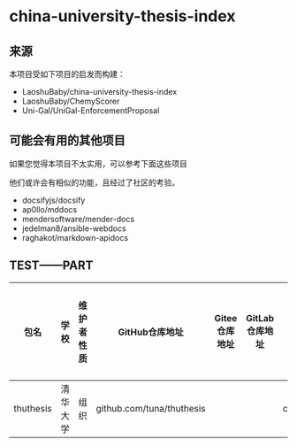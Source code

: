 # china-university-thesis-index

## 来源

本项目受如下项目的启发而构建：
+ LaoshuBaby/china-university-thesis-index
+ LaoshuBaby/ChemyScorer
+ Uni-Gal/UniGal-EnforcementProposal

## 可能会有用的其他项目

如果您觉得本项目不太实用，可以参考下面这些项目

他们或许会有相似的功能，且经过了社区的考验。

+ docsifyjs/docsify
+ ap0llo/mddocs
+ mendersoftware/mender-docs
+ jedelman8/ansible-webdocs
+ raghakot/markdown-apidocs

## TEST——PART

<!-- MARKDOWN_TABLE BEGIN -->
<!-- WARNING: THIS TABLE IS MAINTAINED BY PROGRAMME, YOU SHOULD ADD DATA TO COLLECTION JSON -->
| 包名 | 学校 | 维护者性质 | GitHub仓库地址 | Gitee仓库地址 | GitLab仓库地址 | CTAN仓库地址 | 被学校承认状态 |
| - | - | - | - | - | - | - | - |
| thuthesis | 清华大学 | 组织 | github.com/tuna/thuthesis |  |  | ctan.org/pkg/thuthesis |  |
<!-- MARKDOWN_TABLE END -->